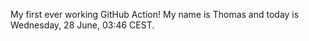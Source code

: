 My first ever working GitHub Action!
My name is Thomas and today is Wednesday, 28 June, 03:46 CEST. 
